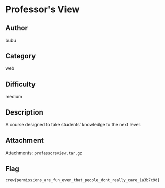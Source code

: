 # Professor's View

## Author

bubu

## Category

web

## Difficulty

medium

## Description

A course designed to take students’ knowledge to the next level.


## Attachment 
Attachments: `professorsview.tar.gz`


## Flag

`crew{permissions_are_fun_even_that_people_dont_really_care_1a3b7c9d}`
